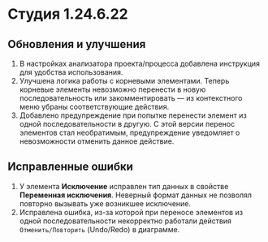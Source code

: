 # Студия 1.24.6.22

## Обновления и улучшения

1. В настройках анализатора проекта/процесса добавлена инструкция для удобства использования.
1. Улучшена логика работы с корневыми элементами. Теперь корневые элементы невозможно перенести в новую последовательность или закомментировать — из контекстного меню убраны соответствующие действия.
1. Добавлено предупреждение при попытке перенести элемент из одной последовательности в другую. С этой версии перенос элементов стал необратимым, предупреждение уведомляет о невозможности отменить данное действие.

## Исправленные ошибки

1. У элемента **Исключение** исправлен тип данных в свойстве **Переменная исключения**. Неверный формат данных не позволял повторно вызывать уже возникшее исключение.
1. Исправлена ошибка, из-за которой при переносе элементов из одной последовательности некорректно работали действия `Отменить/Повторить` (Undo/Redo) в диаграмме.

